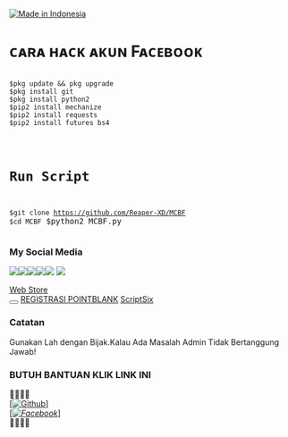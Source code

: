<p align="left">
<a href="#"><img title="Made in Indonesia" src="https://img.shields.io/badge/MADE%20IN-INDONESIAN-yellow?colorA=%23ff00f0&colorB=%2301e40&style=for-the-badge"></a>
</p>

# ᴄᴀʀᴀ ʜᴀᴄᴋ ᴀᴋᴜɴ Fᴀᴄᴇʙᴏᴏᴋ
<pre><code>
$pkg update && pkg upgrade
$pkg install git
$pkg install python2
$pip2 install mechanize
$pip2 install requests
$pip2 install futures bs4
</pre></code>
<code><pre>
# Run Script
$git clone https://github.com/Reaper-XD/MCBF
$cd MCBF</li></code>
$python2 MCBF.py
</code></pre>
### My Social Media
[![](https://img.shields.io/badge/Github-blue?logo=Github&logoColor=green&labelColor=black)](https://github.com/Reaper-XD)[![](https://img.shields.io/badge/Facebook-blue?logo=Facebook&logoColor=red&labelColor=black)](https://www.facebook.com/ReaperXD277)[![](https://img.shields.io/badge/Instagram-green?logo=Instagram&logoColor=yellow&labelColor=orange)](https://www.instagram.com/ferdik_reza/)[![](https://img.shields.io/badge/Youtube-blue?logo=Facebook&logoColor=purple&labelColor=black)](https://www.youtube.com/channel/UC5zJsltM9leQwjvYqrA_r5Q)[![](https://img.shields.io/badge/Tiktok-blue?logo=Facebook&logoColor=yellow&labelColor=black)](https://www.tiktok.com/@reaperxd21?lang=id-ID)
[![](https://img.shields.io/badge/TokenFb-red?logo=TokenFb&logoColor=red&labelColor=white)](https://chrome.google.com/webstore/detail/get-facebook-access-token/coaoigakadjdinfmepjlhfiichelcjpn?hl=en)
<a class="md-tile" data-rid="2" data-pos="1" href="https://chrome.google.com/webstore?hl=en" aria-label="Web Store" title="Web Store" draggable="false"><div class="md-tile-inner"><img class="md-icon" title="" alt="" src="chrome-search://ntpicon/?size=24%401x&amp;url=https%3A%2F%2Fchrome.google.com%2Fwebstore%3Fhl%3Den"><div class="md-title" style="direction: ltr;"><span>Web Store</span></div></div><button class="md-menu md-edit-menu" title="Edit shortcut" aria-label="Edit shortcut Web Store"></button></a>
<a href="https://www.pointblank.id/member/signup" title="#TUTORIAL REGISTRASI">REGISTRASI POINTBLANK</a>
<a href="https://github.com/Reaper-XD/ScriptSix" rel="nofollow noopener" target="_script">ScriptSix</a>
### Catatan
Gunakan Lah dengan Bijak.Kalau Ada Masalah Admin Tidak Bertanggung Jawab!
### BUTUH BANTUAN KLIK LINK INI
<b>🔰🔰🔰🔰</b>
<br>[[![Github](https://img.shields.io/badge/Github-[REZA_ALFAUZAN]-green?style=flat-square&logo=GITHUBlogoColor=blue&labelColor=yellow)](https://github.com/Reaper-XD)] <br>[_[![Facebook](https://img.shields.io/badge/Facebook-REZA_ALFAUZAN]-yellow?style=flat-square&logo=facebooklogoColor=gray&labelColor=red)](https://www.facebook.com/Reaper-XD277)_]<br><b>🔰🔰🔰🔰</b>
